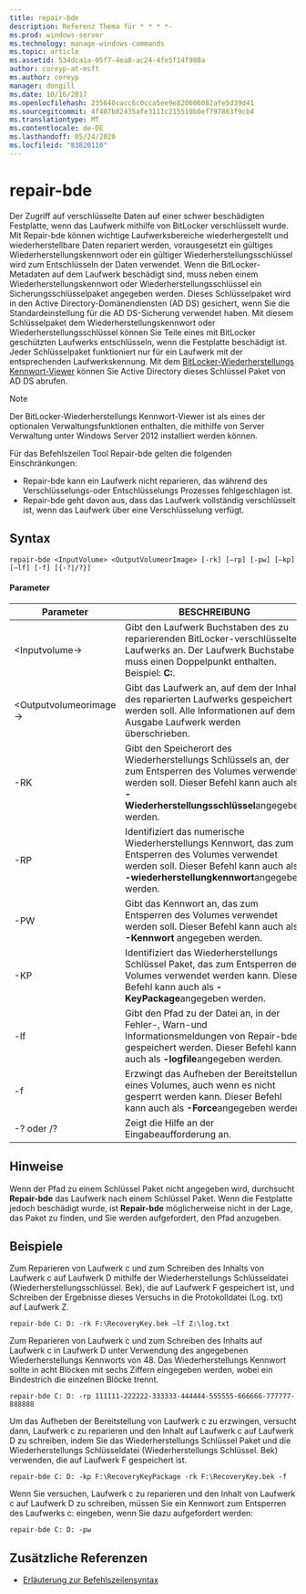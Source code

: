 ```yaml
---
title: repair-bde
description: Referenz Thema für * * * *-
ms.prod: windows-server
ms.technology: manage-windows-commands
ms.topic: article
ms.assetid: 534dca1a-05f7-4ea8-ac24-4fe5f14f988a
author: coreyp-at-msft
ms.author: coreyp
manager: dongill
ms.date: 10/16/2017
ms.openlocfilehash: 235640cacc6c0cca5ee9e820606082afe5d39d41
ms.sourcegitcommit: 4f407b82435afe3111c215510b0ef797863f9cb4
ms.translationtype: MT
ms.contentlocale: de-DE
ms.lasthandoff: 05/24/2020
ms.locfileid: "83820110"
---
```

# <a name="repair-bde"></a>repair-bde



Der Zugriff auf verschlüsselte Daten auf einer schwer beschädigten Festplatte, wenn das Laufwerk mithilfe von BitLocker verschlüsselt wurde. Mit Repair-bde können wichtige Laufwerksbereiche wiederhergestellt und wiederherstellbare Daten repariert werden, vorausgesetzt ein gültiges Wiederherstellungskennwort oder ein gültiger Wiederherstellungsschlüssel wird zum Entschlüsseln der Daten verwendet. Wenn die BitLocker-Metadaten auf dem Laufwerk beschädigt sind, muss neben einem Wiederherstellungskennwort oder Wiederherstellungsschlüssel ein Sicherungsschlüsselpaket angegeben werden. Dieses Schlüsselpaket wird in den Active Directory-Domänendiensten (AD DS) gesichert, wenn Sie die Standardeinstellung für die AD DS-Sicherung verwendet haben. Mit diesem Schlüsselpaket dem Wiederherstellungskennwort oder Wiederherstellungsschlüssel können Sie Teile eines mit BitLocker geschützten Laufwerks entschlüsseln, wenn die Festplatte beschädigt ist. Jeder Schlüsselpaket funktioniert nur für ein Laufwerk mit der entsprechenden Laufwerkskennung. Mit dem [BitLocker-Wiederherstellungs Kennwort-Viewer](https://technet.microsoft.com/library/dd875531(v=ws.10).aspx) können Sie Active Directory dieses Schlüssel Paket von AD DS abrufen.

> [!NOTE]
> Der BitLocker-Wiederherstellungs Kennwort-Viewer ist als eines der optionalen Verwaltungsfunktionen enthalten, die mithilfe von Server Verwaltung unter Windows Server 2012 installiert werden können.

Für das Befehlszeilen Tool Repair-bde gelten die folgenden Einschränkungen:
-   Repair-bde kann ein Laufwerk nicht reparieren, das während des Verschlüsselungs-oder Entschlüsselungs Prozesses fehlgeschlagen ist.
-   Repair-bde geht davon aus, dass das Laufwerk vollständig verschlüsselt ist, wenn das Laufwerk über eine Verschlüsselung verfügt.



## <a name="syntax"></a>Syntax

```
repair-bde <InputVolume> <OutputVolumeorImage> [-rk] [–rp] [-pw] [–kp] [–lf] [-f] [{-?|/?}]
```

#### <a name="parameters"></a>Parameter

|Parameter|BESCHREIBUNG|
|---------|-----------|
|\<Inputvolume->|Gibt den Laufwerk Buchstaben des zu reparierenden BitLocker-verschlüsselten Laufwerks an. Der Laufwerk Buchstabe muss einen Doppelpunkt enthalten. Beispiel: **C:**.|
|\<Outputvolumeorimage->|Gibt das Laufwerk an, auf dem der Inhalt des reparierten Laufwerks gespeichert werden soll. Alle Informationen auf dem Ausgabe Laufwerk werden überschrieben.|
|-RK|Gibt den Speicherort des Wiederherstellungs Schlüssels an, der zum Entsperren des Volumes verwendet werden soll. Dieser Befehl kann auch als **-Wiederherstellungsschlüssel**angegeben werden.|
|-RP|Identifiziert das numerische Wiederherstellungs Kennwort, das zum Entsperren des Volumes verwendet werden soll. Dieser Befehl kann auch als **-wiederherstellungkennwort**angegeben werden.|
|-PW|Gibt das Kennwort an, das zum Entsperren des Volumes verwendet werden soll. Dieser Befehl kann auch als **-Kennwort** angegeben werden.|
|-KP|Identifiziert das Wiederherstellungs Schlüssel Paket, das zum Entsperren des Volumes verwendet werden kann. Dieser Befehl kann auch als **-KeyPackage**angegeben werden.|
|-lf|Gibt den Pfad zu der Datei an, in der Fehler-, Warn-und Informationsmeldungen von Repair-bde gespeichert werden. Dieser Befehl kann auch als **-logfile**angegeben werden.|
|-f|Erzwingt das Aufheben der Bereitstellung eines Volumes, auch wenn es nicht gesperrt werden kann. Dieser Befehl kann auch als **-Force**angegeben werden.|
|-? oder /?|Zeigt die Hilfe an der Eingabeaufforderung an.|

## <a name="remarks"></a>Hinweise

Wenn der Pfad zu einem Schlüssel Paket nicht angegeben wird, durchsucht **Repair-bde** das Laufwerk nach einem Schlüssel Paket. Wenn die Festplatte jedoch beschädigt wurde, ist **Repair-bde** möglicherweise nicht in der Lage, das Paket zu finden, und Sie werden aufgefordert, den Pfad anzugeben.

## <a name="examples"></a>Beispiele

Zum Reparieren von Laufwerk c und zum Schreiben des Inhalts von Laufwerk c auf Laufwerk D mithilfe der Wiederherstellungs Schlüsseldatei (Wiederherstellungsschlüssel. Bek), die auf Laufwerk F gespeichert ist, und Schreiben der Ergebnisse dieses Versuchs in die Protokolldatei (Log. txt) auf Laufwerk Z.
```
repair-bde C: D: -rk F:\RecoveryKey.bek –lf Z:\log.txt
```
Zum Reparieren von Laufwerk c und zum Schreiben des Inhalts auf Laufwerk c in Laufwerk D unter Verwendung des angegebenen Wiederherstellungs Kennworts von 48. Das Wiederherstellungs Kennwort sollte in acht Blöcken mit sechs Ziffern eingegeben werden, wobei ein Bindestrich die einzelnen Blöcke trennt.
```
repair-bde C: D: -rp 111111-222222-333333-444444-555555-666666-777777-888888
```
Um das Aufheben der Bereitstellung von Laufwerk c zu erzwingen, versucht dann, Laufwerk c zu reparieren und den Inhalt auf Laufwerk c auf Laufwerk D zu schreiben, indem Sie das Wiederherstellungs Schlüssel Paket und die Wiederherstellungs Schlüsseldatei (Wiederherstellungs Schlüssel. Bek) verwenden, die auf Laufwerk F gespeichert ist.
```
repair-bde C: D: -kp F:\RecoveryKeyPackage -rk F:\RecoveryKey.bek -f
```
Wenn Sie versuchen, Laufwerk c zu reparieren und den Inhalt von Laufwerk c auf Laufwerk D zu schreiben, müssen Sie ein Kennwort zum Entsperren des Laufwerks c: eingeben, wenn Sie dazu aufgefordert werden:
```
repair-bde C: D: -pw
```

## <a name="additional-references"></a>Zusätzliche Referenzen

- [Erläuterung zur Befehlszeilensyntax](command-line-syntax-key.md)